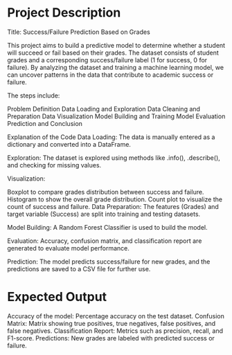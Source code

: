 # Project Description
Title: Success/Failure Prediction Based on Grades

This project aims to build a predictive model to determine whether a student will succeed or fail based on their grades. The dataset consists of student grades and a corresponding success/failure label (1 for success, 0 for failure). By analyzing the dataset and training a machine learning model, we can uncover patterns in the data that contribute to academic success or failure.

The steps include:

Problem Definition
Data Loading and Exploration
Data Cleaning and Preparation
Data Visualization
Model Building and Training
Model Evaluation
Prediction and Conclusion

Explanation of the Code
Data Loading:
The data is manually entered as a dictionary and converted into a DataFrame.

Exploration:
The dataset is explored using methods like .info(), .describe(), and checking for missing values.

Visualization:

Boxplot to compare grades distribution between success and failure.
Histogram to show the overall grade distribution.
Count plot to visualize the count of success and failure.
Data Preparation:
The features (Grades) and target variable (Success) are split into training and testing datasets.

Model Building:
A Random Forest Classifier is used to build the model.

Evaluation:
Accuracy, confusion matrix, and classification report are generated to evaluate model performance.

Prediction:
The model predicts success/failure for new grades, and the predictions are saved to a CSV file for further use.

# Expected Output
Accuracy of the model: Percentage accuracy on the test dataset.
Confusion Matrix: Matrix showing true positives, true negatives, false positives, and false negatives.
Classification Report: Metrics such as precision, recall, and F1-score.
Predictions: New grades are labeled with predicted success or failure.
